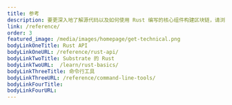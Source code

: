 ```yaml
---
title: 参考
description: 要更深入地了解源代码以及如何使用 Rust 编写的核心组件构建区块链，请浏览参考文档。
link: /reference/
order: 3
featured_image: /media/images/homepage/get-technical.png
bodyLinkOneTitle: Rust API
bodyLinkOneURL: /reference/rust-api/
bodyLinkTwoTitle: Substrate 的 Rust
bodyLinkTwoURL:  /learn/rust-basics/
bodyLinkThreeTitle: 命令行工具
bodyLinkThreeURL: /reference/command-line-tools/
bodyLinkFourTitle:
bodyLinkFourURL:
---
```

